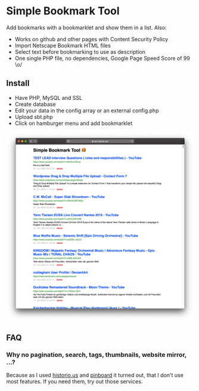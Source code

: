 # Simple Bookmark Tool

Add bookmarks with a bookmarklet and show them in a list. Also:

- Works on github and other pages with Content Security Policy
- Import Netscape Bookmark HTML files
- Select text before bookmarking to use as description
- One single PHP file, no dependencies, Google Page Speed Score of 99 \o/

## Install
- Have PHP, MySQL and SSL
- Create database
- Edit your data in the config array or an external config.php
- Upload sbt.php
- Click on hamburger menu and add bookmarklet

![Simple Bookmark Tool Screenshot](sbt-screenshot.png)

## FAQ

### Why no pagination, search, tags, thumbnails, website mirror, ...?

Because as I used [historio.us](https://historio.us) and [pinboard](https://pinboard.in/) it turned out, that I don't use most features. If you need them, try out those services.
